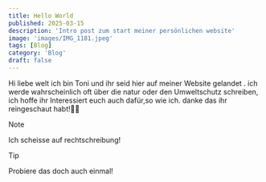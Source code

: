 ```yaml
---
title: Hello World
published: 2025-03-15
description: 'Intro post zum start meiner persönlichen website'
image: 'images/IMG_1181.jpeg'
tags: [Blog]
category: 'Blog'
draft: false 
---
```


Hi liebe welt ich bin Toni und ihr seid hier auf meiner Website gelandet . ich werde wahrscheinlich 
oft über die natur oder den Umweltschutz schreiben, ich hoffe ihr Interessiert euch auch dafür,so 
wie ich. danke das ihr reingeschaut habt!🤘🏾

> [!NOTE]
> Ich scheisse auf rechtschreibung!

> [!TIP]
> Probiere das doch auch einmal!
